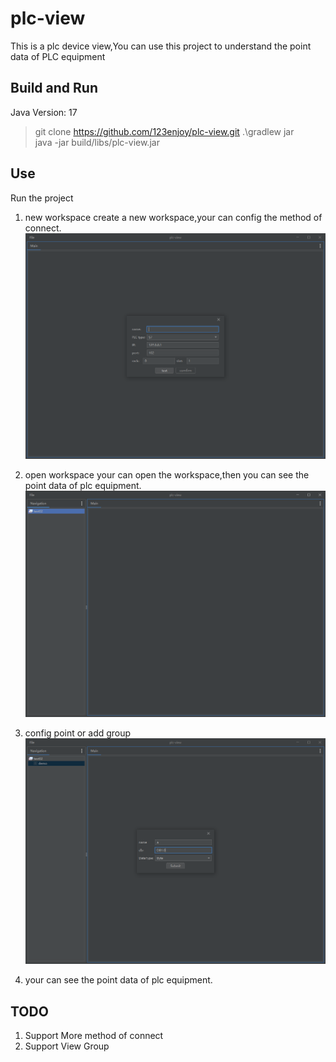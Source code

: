 # plc-view
This is a plc device view,You can use this project to understand the point data of PLC equipment


## Build and Run
Java Version: 17
> git clone https://github.com/123enjoy/plc-view.git
> .\gradlew jar </br>
> java -jar build/libs/plc-view.jar


## Use
Run the project
1. new workspace
    create a new workspace,your can config the method of connect. ![img.png](doc/workspace.png)

2. open workspace
    your can open the workspace,then you can see the point data of plc equipment.![img.png](doc/device.png)

3. config point or add group
    ![img.png](doc/point.png)

4. your can see the point data of plc equipment.


## TODO
1. Support More method of connect
2. Support View Group

